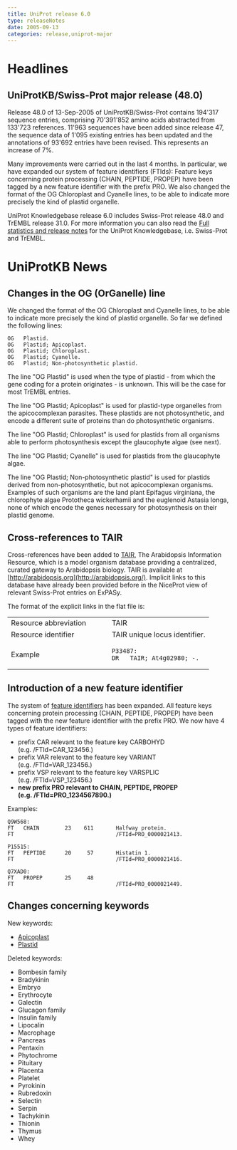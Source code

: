 ```yaml
---
title: UniProt release 6.0
type: releaseNotes
date: 2005-09-13
categories: release,uniprot-major
---
```


# Headlines

## UniProtKB/Swiss-Prot major release (48.0)

Release 48.0 of 13-Sep-2005 of UniProtKB/Swiss-Prot contains 194'317 sequence entries, comprising 70'391'852 amino acids abstracted from 133'723 references. 11'963 sequences have been added since release 47, the sequence data of 1'095 existing entries has been updated and the annotations of 93'692 entries have been revised. This represents an increase of 7%.

Many improvements were carried out in the last 4 months. In particular, we have expanded our system of feature identifiers (FTIds): Feature keys concerning protein processing (CHAIN, PEPTIDE, PROPEP) have been tagged by a new feature identifier with the prefix PRO. We also changed the format of the OG Chloroplast and Cyanelle lines, to be able to indicate more precisely the kind of plastid organelle.

UniProt Knowledgebase release 6.0 includes Swiss-Prot release 48.0 and TrEMBL release 31.0. For more information you can also read the [Full statistics and release notes](http://www.expasy.org/txt/old-rel/relnotes.48.htm) for the UniProt Knowledgebase, i.e. Swiss-Prot and TrEMBL.

  

# UniProtKB News

## Changes in the OG (OrGanelle) line

We changed the format of the OG Chloroplast and Cyanelle lines, to be able to indicate more precisely the kind of plastid organelle. So far we defined the following lines:

    OG   Plastid.
    OG   Plastid; Apicoplast.
    OG   Plastid; Chloroplast.
    OG   Plastid; Cyanelle.
    OG   Plastid; Non-photosynthetic plastid.

The line "OG Plastid" is used when the type of plastid - from which the gene coding for a protein originates - is unknown. This will be the case for most TrEMBL entries.

The line "OG Plastid; Apicoplast" is used for plastid-type organelles from the apicocomplexan parasites. These plastids are not photosynthetic, and encode a different suite of proteins than do photosynthetic organisms.

The line "OG Plastid; Chloroplast" is used for plastids from all organisms able to perform photosynthesis except the glaucophyte algae (see next).

The line "OG Plastid; Cyanelle" is used for plastids from the glaucophyte algae.

The line "OG Plastid; Non-photosynthetic plastid" is used for plastids derived from non-photosynthetic, but not apicocomplexan organisms. Examples of such organisms are the land plant Epifagus virginiana, the chlorophyte algae Prototheca wickerhamii and the euglenoid Astasia longa, none of which encode the genes necessary for photosynthesis on their plastid genome.

## Cross-references to TAIR

Cross-references have been added to [TAIR](http://arabidopsis.org/), The Arabidopsis Information Resource, which is a model organism database providing a centralized, curated gateway to Arabidopsis biology. TAIR is available at [http://arabidopsis.org](http://arabidopsis.org/). Implicit links to this database have already been provided before in the NiceProt view of relevant Swiss-Prot entries on ExPASy.

The format of the explicit links in the flat file is:

<table><colgroup><col style="width: 50%" /><col style="width: 50%" /></colgroup><tbody><tr class="odd"><td>Resource abbreviation</td><td>TAIR</td></tr><tr class="even"><td>Resource identifier</td><td>TAIR unique locus identifier.</td></tr><tr class="odd"><td>Example</td><td><pre><code>P33487:
DR   TAIR; At4g02980; -.</code></pre></td></tr></tbody></table>

## Introduction of a new feature identifier

The system of [feature identifiers](https://ftp.uniprot.org/pub/databases/uniprot/current_release/knowledgebase/complete/docs/userman.htm#FTID) has been expanded. All feature keys concerning protein processing (CHAIN, PEPTIDE, PROPEP) have been tagged with the new feature identifier with the prefix PRO. We now have 4 types of feature identifiers:

-   prefix CAR relevant to the feature key CARBOHYD (e.g. /FTId=CAR\_123456.)
-   prefix VAR relevant to the feature key VARIANT (e.g. /FTId=VAR\_123456.)
-   prefix VSP relevant to the feature key VARSPLIC (e.g. /FTId=VSP\_123456.)
-   **new prefix PRO relevant to CHAIN, PEPTIDE, PROPEP (e.g. /FTId=PRO\_1234567890.)**

Examples:

    Q9W568:
    FT   CHAIN        23    611       Halfway protein.
    FT                                /FTId=PRO_0000021413.

    P15515:
    FT   PEPTIDE      20     57       Histatin 1.
    FT                                /FTId=PRO_0000021416.

    Q7XAD0:
    FT   PROPEP       25     48
    FT                                /FTId=PRO_0000021449.

## Changes concerning keywords

New keywords:

-   [Apicoplast](http://www.uniprot.org/keywords/KW-0933)
-   [Plastid](http://www.uniprot.org/keywords/KW-0934)

Deleted keywords:

-   Bombesin family
-   Bradykinin
-   Embryo
-   Erythrocyte
-   Galectin
-   Glucagon family
-   Insulin family
-   Lipocalin
-   Macrophage
-   Pancreas
-   Pentaxin
-   Phytochrome
-   Pituitary
-   Placenta
-   Platelet
-   Pyrokinin
-   Rubredoxin
-   Selectin
-   Serpin
-   Tachykinin
-   Thionin
-   Thymus
-   Whey
